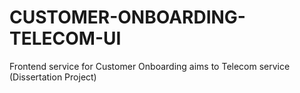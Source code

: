 # CUSTOMER-ONBOARDING-TELECOM-UI
Frontend service for Customer Onboarding aims to Telecom service (Dissertation Project)